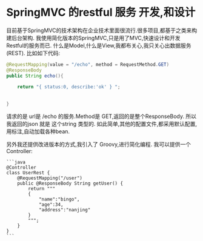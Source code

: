SpringMVC 的restful 服务 开发,和设计
===

目前基于SpringMVC的技术架构在企业技术里面很流行.很多项目,都基于之类来构建后台架构.
我使用简化版本的SpringMVC,只是用了MVC,快速设计和开发Restful的服务而已.
什么是Model,什么是View,我都布关心,我只关心出数据服务(REST).
比如如下代码:
```java
@RequestMapping(value = "/echo", method = RequestMethod.GET)
@ResponseBody
public String echo(){
	
	return "{ status:0, describe:'ok' } ";
	
	
}
```
	
请求的是 url是  /echo 的服务.Method是 GET,返回的是整个ResponseBody.
所以我返回的json 就是 这个string 类型的.
如此简单,其他的配置文件,都采用默认配置,用标注,自动加载各种bean.

另外我还提供改进版本的方式,我引入了 Groovy,进行简化编程.
我可以提供一个Controller:


	```java
	@Controller
	class UserRest {
		@RequestMapping("/user")
		public @ResponseBody String getUser() {
			return """
			{
				"name":"bingo",
				"age":34,
				"address":"nanjing"
			}
			""";
		}
	}
	```
	
	
